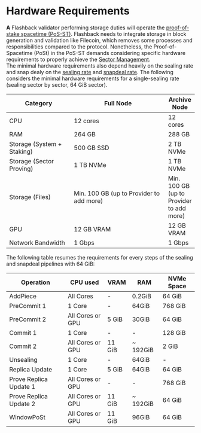 # Hardware Requirements

**A** Flashback validator performing storage duties will operate the [proof-of-stake spacetime (PoS-ST)](../../our-network-and-ecosystem/consensus-proof-of-stake-spacetime.md). Flashback needs to integrate storage in block generation and validation like Filecoin, which removes some processes and responsibilities compared to the protocol. Nonetheless, the Proof-of-Spacetime (PoSt) in the PoS-ST demands considering specific hardware requirements to properly achieve the [Sector Management](../../our-network-and-ecosystem/storage-mechanisms/proving-mechanism/).\
The minimal hardware requirements also depend heavily on the sealing rate and snap dealy on the [sealing rate](../../our-network-and-ecosystem/storage-mechanisms/proving-mechanism/proof-of-replication-porep/sealing-rate.md) and [snapdeal rate](../../our-network-and-ecosystem/storage-mechanisms/proving-mechanism/cc-sector-update/snapdeal-rate.md). The following considers the minimal hardware requirements for a single-sealing rate (sealing sector by sector, 64 GiB sector).

<table><thead><tr><th width="182">Category</th><th width="293">Full Node</th><th>Archive Node</th></tr></thead><tbody><tr><td>CPU</td><td>12 cores</td><td>12 cores</td></tr><tr><td>RAM</td><td>264 GB</td><td>288 GB</td></tr><tr><td>Storage (System + Staking)</td><td>500 GB SSD</td><td>2 TB NVMe</td></tr><tr><td>Storage (Sector Proving)</td><td>1 TB NVMe</td><td>1 TB NVMe</td></tr><tr><td>Storage (Files)</td><td>Min. 100 GB (up to Provider to add more)</td><td>Min. 100 GB (up to Provider to add more)</td></tr><tr><td>GPU</td><td>12 GB VRAM</td><td>12 GB VRAM</td></tr><tr><td>Network Bandwidth</td><td>1 Gbps</td><td>1 Gbps</td></tr></tbody></table>

The following table resumes the requirements for every steps of the sealing and snapdeal pipelines with 64 GiB:

| Operation              | CPU used         | VRAM   | RAM       | NVMe Space |
| ---------------------- | ---------------- | ------ | --------- | ---------- |
| AddPiece               | All Cores        | -      | 0.2GiB    | 64 GiB     |
| PreCommit 1            | 1 Core           | -      | 64GiB     | 768 GiB    |
| PreCommit 2            | All Cores or GPU | 5 GiB  | 30GiB     | 64 GiB     |
| Commit 1               | 1 Core           | -      | -         | 128 GiB    |
| Commit 2               | All Cores or GPU | 11 GiB | \~ 192GiB | 2 GiB      |
| Unsealing              | 1 Core           | -      | 64GiB     | -          |
| Replica Update         | 1 Core           | 5 GiB  | 64GiB     | 64 GiB     |
| Prove Replica Update 1 | All Cores or GPU | -      | -         | 768 GiB    |
| Prove Replica Update 2 | All Cores or GPU | 11 GiB | \~ 192GiB | 64 GiB     |
| WindowPoSt             | All Cores or GPU | 11 GiB | 96GiB     | 64 GiB     |
